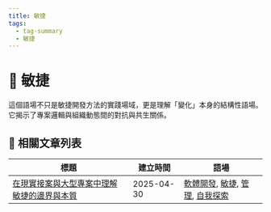 ```yaml
---
title: 敏捷
tags:
  - tag-summary
  - 敏捷
---
```


# 🔄 敏捷

這個語場不只是敏捷開發方法的實踐場域，更是理解「變化」本身的結構性語場。它揭示了專案邏輯與組織動態間的對抗與共生關係。

## 📑 相關文章列表

| 標題 | 建立時間 | 語場 |
|------|------------|--------|
| [在現實接案與大型專案中理解敏捷的邊界與本質](/conversation/在現實接案與大型專案中理解敏捷的邊界與本質.md) | 2025-04-30 | [軟體開發](/tags/軟體開發.md), [敏捷](/tags/敏捷.md), [管理](/tags/管理.md), [自我探索](/tags/自我探索.md) |